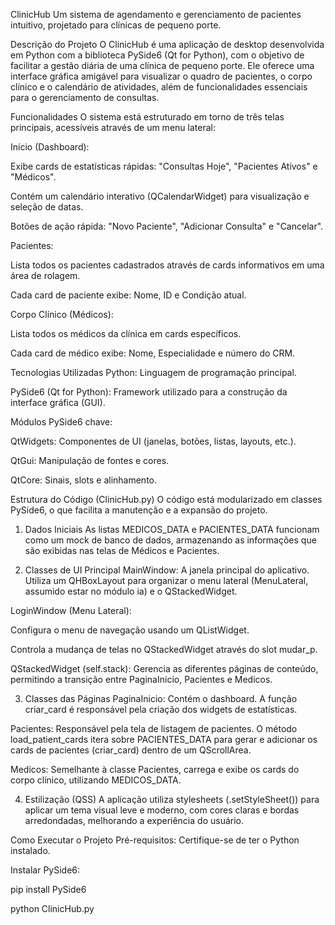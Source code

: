  ClinicHub
Um sistema de agendamento e gerenciamento de pacientes intuitivo, projetado para clínicas de pequeno porte.

 Descrição do Projeto
O ClinicHub é uma aplicação de desktop desenvolvida em Python com a biblioteca PySide6 (Qt for Python), com o objetivo de facilitar a gestão diária de uma clínica de pequeno porte. Ele oferece uma interface gráfica amigável para visualizar o quadro de pacientes, o corpo clínico e o calendário de atividades, além de funcionalidades essenciais para o gerenciamento de consultas.

Funcionalidades
O sistema está estruturado em torno de três telas principais, acessíveis através de um menu lateral:

Início (Dashboard):

Exibe cards de estatísticas rápidas: "Consultas Hoje", "Pacientes Ativos" e "Médicos".

Contém um calendário interativo (QCalendarWidget) para visualização e seleção de datas.

Botões de ação rápida: "Novo Paciente", "Adicionar Consulta" e "Cancelar".

Pacientes:

Lista todos os pacientes cadastrados através de cards informativos em uma área de rolagem.

Cada card de paciente exibe: Nome, ID e Condição atual.

Corpo Clínico (Médicos):

Lista todos os médicos da clínica em cards específicos.

Cada card de médico exibe: Nome, Especialidade e número do CRM.

Tecnologias Utilizadas
Python: Linguagem de programação principal.

PySide6 (Qt for Python): Framework utilizado para a construção da interface gráfica (GUI).

Módulos PySide6 chave:

QtWidgets: Componentes de UI (janelas, botões, listas, layouts, etc.).

QtGui: Manipulação de fontes e cores.

QtCore: Sinais, slots e alinhamento.

Estrutura do Código (ClinicHub.py)
O código está modularizado em classes PySide6, o que facilita a manutenção e a expansão do projeto.

1. Dados Iniciais
As listas MEDICOS_DATA e PACIENTES_DATA funcionam como um mock de banco de dados, armazenando as informações que são exibidas nas telas de Médicos e Pacientes.

2. Classes de UI Principal
MainWindow: A janela principal do aplicativo. Utiliza um QHBoxLayout para organizar o menu lateral (MenuLateral, assumido estar no módulo ia) e o QStackedWidget.

LoginWindow (Menu Lateral):

Configura o menu de navegação usando um QListWidget.

Controla a mudança de telas no QStackedWidget através do slot mudar_p.

QStackedWidget (self.stack): Gerencia as diferentes páginas de conteúdo, permitindo a transição entre PaginaInicio, Pacientes e Medicos.

3. Classes das Páginas
PaginaInicio: Contém o dashboard. A função criar_card é responsável pela criação dos widgets de estatísticas.

Pacientes: Responsável pela tela de listagem de pacientes. O método load_patient_cards itera sobre PACIENTES_DATA para gerar e adicionar os cards de pacientes (criar_card) dentro de um QScrollArea.

Medicos: Semelhante à classe Pacientes, carrega e exibe os cards do corpo clínico, utilizando MEDICOS_DATA.

4. Estilização (QSS)
A aplicação utiliza stylesheets (.setStyleSheet()) para aplicar um tema visual leve e moderno, com cores claras e bordas arredondadas, melhorando a experiência do usuário.

Como Executar o Projeto
Pré-requisitos: Certifique-se de ter o Python instalado.

Instalar PySide6:



pip install PySide6


python ClinicHub.py
